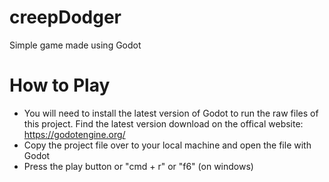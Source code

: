 # creepDodger
Simple game made using Godot

# How to Play

- You will need to install the latest version of Godot to run the raw files of this project. Find the latest version download on the offical website: https://godotengine.org/
- Copy the project file over to your local machine and open the file with Godot
- Press the play button or "cmd + r" or "f6" (on windows) 
